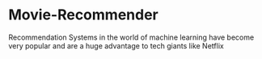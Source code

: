 # Movie-Recommender
Recommendation Systems in the world of machine learning have become very popular and are a huge advantage to tech giants like Netflix
